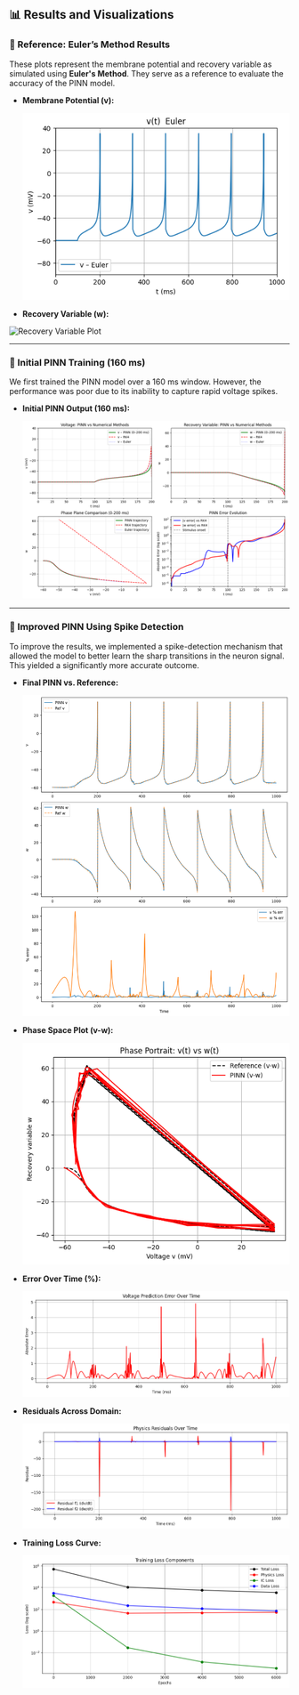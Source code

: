 ## 📊 Results and Visualizations

### 🔹 Reference: Euler’s Method Results
These plots represent the membrane potential and recovery variable as simulated using **Euler's Method**. They serve as a reference to evaluate the accuracy of the PINN model.

- **Membrane Potential (v):**

  ![Membrane Potential Plot](https://github.com/MohamedBadawy19/Dynamic-Neuron-Model-Project/blob/main/results/plots/V_Euler.png?raw=true)

- **Recovery Variable (w):**

![Recovery Variable Plot](./images/W_Euler.png)

---

### 🔹 Initial PINN Training (160 ms)

We first trained the PINN model over a 160 ms window. However, the performance was poor due to its inability to capture rapid voltage spikes.

- **Initial PINN Output (160 ms):**

  ![Initial Result Plot](https://github.com/MohamedBadawy19/Dynamic-Neuron-Model-Project/blob/main/results/plots/PINN160.png?raw=true)

---

### 🔹 Improved PINN Using Spike Detection

To improve the results, we implemented a spike-detection mechanism that allowed the model to better learn the sharp transitions in the neuron signal. This yielded a significantly more accurate outcome.

- **Final PINN vs. Reference:**

  ![Final Result Plot](https://github.com/MohamedBadawy19/Dynamic-Neuron-Model-Project/blob/main/results/plots/PINN_vs_REF.png?raw=true)

- **Phase Space Plot (v-w):**

  ![Phase Plot](https://github.com/MohamedBadawy19/Dynamic-Neuron-Model-Project/blob/main/results/plots/PhaseGraph.png?raw=true)

- **Error Over Time (%):**

  ![Error Plot](https://github.com/MohamedBadawy19/Dynamic-Neuron-Model-Project/blob/main/results/plots/ErrorOverTime.png?raw=true)

- **Residuals Across Domain:**

  ![Residuals Plot](https://github.com/MohamedBadawy19/Dynamic-Neuron-Model-Project/blob/main/results/plots/Residuals.png?raw=true)

- **Training Loss Curve:**

  ![Training Loss Plot](https://github.com/MohamedBadawy19/Dynamic-Neuron-Model-Project/blob/main/results/plots/TrainingLoss.png?raw=true)
